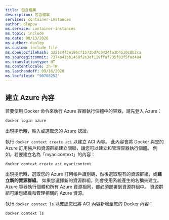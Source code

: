 ```yaml
---
title: 包含檔案
description: 包含檔案
services: container-instances
author: dlepow
ms.service: container-instances
ms.topic: include
ms.date: 08/13/2020
ms.author: danlep
ms.custom: include file
ms.openlocfilehash: 3221c4f3e196cf1573bd7c0424fa3b4530c0b2ca
ms.sourcegitcommit: 7374b41bb1469f2e3ef119ffaf735f03f5fad484
ms.translationtype: HT
ms.contentlocale: zh-TW
ms.lasthandoff: 09/16/2020
ms.locfileid: "90708252"
---
```

## <a name="create-azure-context"></a>建立 Azure 內容

若要使用 Docker 命令來執行 Azure 容器執行個體中的容器，請先登入 Azure：

```bash
docker login azure
```

出現提示時，輸入或選取您的 Azure 認證。


執行 `docker context create aci` 以建立 ACI 內容。 此內容會將 Docker 與您的 Azure 訂用帳戶和資源群組建立關聯，讓您可以建立和管理容器執行個體。 例如，若要建立名為「myacicontext」的內容：

```
docker context create aci myacicontext
```

出現提示時，選取您的 Azure 訂用帳戶識別碼，然後選取現有的資源群組，或**建立新的資源群組**。 如果您選擇新的資源群組，則會使用系統產生的名稱來建立。 Azure 容器執行個體和所有 Azure 資源相同，都必須部署到資源群組中。 資源群組可讓您組織和管理相關的 Azure 資源。


執行 `docker context ls` 以確認您已將 ACI 內容新增至您的 Docker 內容：

```
docker context ls
```